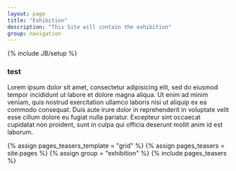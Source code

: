 ```yaml
---
layout: page
title: "Exhibition"
description: "This Site will contain the exhibition"
group: navigation
---
```


{% include JB/setup %}

### test
Lorem ipsum dolor sit amet, consectetur adipisicing elit, sed do eiusmod tempor incididunt ut labore et dolore magna aliqua. Ut enim ad minim veniam, quis nostrud exercitation ullamco laboris nisi ut aliquip ex ea commodo consequat. Duis aute irure dolor in reprehenderit in voluptate velit esse cillum dolore eu fugiat nulla pariatur. Excepteur sint occaecat cupidatat non proident, sunt in culpa qui officia deserunt mollit anim id est laborum.

{% assign pages_teasers_template = "grid" %}
{% assign pages_teasers = site.pages %}
{% assign group = "exhibition" %}
{% include pages_teasers %}